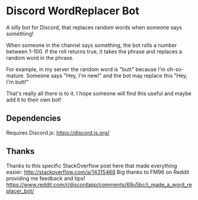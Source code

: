 # Discord WordReplacer Bot
A silly bot for Discord, that replaces random words when someone says something!

When someone in the channel says something, the bot rolls a number between 1-100.
If the roll returns true, it takes the phrase and replaces a random word in the phrase.

For example, in my server the random word is "butt" because I'm oh-so-mature.
Someone says "Hey, I'm new!" and the bot may replace this "Hey, I'm butt!"

That's really all there is to it. I hope someone will find this useful and maybe add it to their own bot!

## Dependencies

Requires Discord.js: https://discord.js.org/

## Thanks

Thanks to this specific StackOverflow post here that made everything easier: http://stackoverflow.com/a/14315468 
Big thanks to FM96 on Reddit providing me feedback and tips! https://www.reddit.com/r/discordapp/comments/69u5bc/i_made_a_word_replacer_bot/

